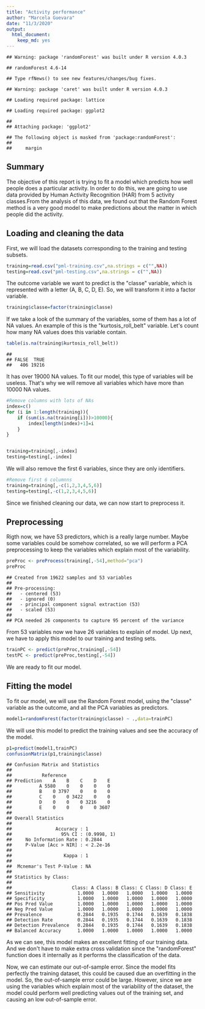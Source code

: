 ```yaml
---
title: "Activity performance"
author: "Marcela Guevara"
date: "11/3/2020"
output:
  html_document:
    keep_md: yes
---
```





```
## Warning: package 'randomForest' was built under R version 4.0.3
```

```
## randomForest 4.6-14
```

```
## Type rfNews() to see new features/changes/bug fixes.
```

```
## Warning: package 'caret' was built under R version 4.0.3
```

```
## Loading required package: lattice
```

```
## Loading required package: ggplot2
```

```
## 
## Attaching package: 'ggplot2'
```

```
## The following object is masked from 'package:randomForest':
## 
##     margin
```


## Summary
The objective of this report is trying to fit a model which predicts how well people does a particular activity. In order to do this, we are going to use data provided by Human Activity Recognition (HAR) from 5 activity classes.From the analysis of this data, we found out that the Random Forest method is a very good model to make predictions about the matter in which people did the activity.

## Loading and cleaning the data

First, we will load the datasets corresponding to the training and testing subsets.


```r
training=read.csv("pml-training.csv",na.strings = c("",NA))
testing=read.csv("pml-testing.csv",na.strings = c("",NA))
```

The outcome variable we want to predict is the "classe" variable, which is represented with a letter (A, B, C, D, E). So, we will transform it into a factor variable.


```r
training$classe=factor(training$classe)
```

If we take a look of the summary of the variables, some of them has a lot of NA values. An example of this is the "kurtosis_roll_belt" variable. Let's count how many NA values does this variable contain.


```r
table(is.na(training$kurtosis_roll_belt))
```

```
## 
## FALSE  TRUE 
##   406 19216
```

It has over 19000 NA values. To fit our model, this type of variables will be useless. That's why we will remove all variables which have more than 10000 NA values.


```r
#Remove columns with lots of NAs
index=c()
for (i in 1:length(training)){
    if (sum(is.na(training[i]))>10000){
        index[length(index)+1]=i
    }
}


training=training[,-index]    
testing=testing[,-index]
```

We will also remove the first 6 variables, since they are only identifiers.


```r
#Remove first 6 columnns
training=training[,-c(1,2,3,4,5,6)]
testing=testing[,-c(1,2,3,4,5,6)]
```

Since we finished cleaning our data, we can now start to preprocess it.

## Preprocessing

Rigth now, we have 53 predictors, which is a really large number. Maybe some variables could be somehow correlated, so we will perform a PCA preprocessing to keep the variables which explain most of the variability.


```r
preProc <- preProcess(training[,-54],method="pca")
preProc
```

```
## Created from 19622 samples and 53 variables
## 
## Pre-processing:
##   - centered (53)
##   - ignored (0)
##   - principal component signal extraction (53)
##   - scaled (53)
## 
## PCA needed 26 components to capture 95 percent of the variance
```

From 53 variables now we have 26 variables to explain of model. Up next, we have to apply this model to our training and testing sets.


```r
trainPC <- predict(preProc,training[,-54])
testPC <- predict(preProc,testing[,-54])
```

We are ready to fit our model.


## Fitting the model

To fit our model, we will use the Random Forest model, using the "classe" variable as the outcome, and all the PCA variables as predictors.


```r
model1=randomForest(factor(training$classe) ~ .,data=trainPC)
```

We will use this model to predict the training values and see the accuracy of the model.


```r
p1=predict(model1,trainPC)
confusionMatrix(p1,training$classe)
```

```
## Confusion Matrix and Statistics
## 
##           Reference
## Prediction    A    B    C    D    E
##          A 5580    0    0    0    0
##          B    0 3797    0    0    0
##          C    0    0 3422    0    0
##          D    0    0    0 3216    0
##          E    0    0    0    0 3607
## 
## Overall Statistics
##                                      
##                Accuracy : 1          
##                  95% CI : (0.9998, 1)
##     No Information Rate : 0.2844     
##     P-Value [Acc > NIR] : < 2.2e-16  
##                                      
##                   Kappa : 1          
##                                      
##  Mcnemar's Test P-Value : NA         
## 
## Statistics by Class:
## 
##                      Class: A Class: B Class: C Class: D Class: E
## Sensitivity            1.0000   1.0000   1.0000   1.0000   1.0000
## Specificity            1.0000   1.0000   1.0000   1.0000   1.0000
## Pos Pred Value         1.0000   1.0000   1.0000   1.0000   1.0000
## Neg Pred Value         1.0000   1.0000   1.0000   1.0000   1.0000
## Prevalence             0.2844   0.1935   0.1744   0.1639   0.1838
## Detection Rate         0.2844   0.1935   0.1744   0.1639   0.1838
## Detection Prevalence   0.2844   0.1935   0.1744   0.1639   0.1838
## Balanced Accuracy      1.0000   1.0000   1.0000   1.0000   1.0000
```

As we can see, this model makes an excellent fitting of our training data. And we don't have to make extra cross validation since the "randomForest" function does it internally as it performs the classification of the data.

Now, we can estimate our out-of-sample error. Since the model fits perfectly the training dataset, this could be caused due an overfitting in the model. So, the out-of-sample error could be large. However, since we are using the variables which explain most of the variability of the dataset, the model could perform well predicting values out of the training set, and causing an low out-of-sample error.

